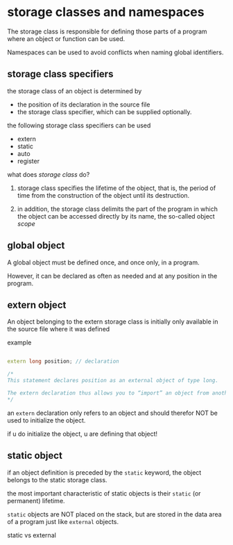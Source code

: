 # storage classes and namespaces

The storage class is responsible for defining those parts of a program where an object or function can be used. 

Namespaces can be used to avoid conflicts when naming global identifiers.


## storage class specifiers

the storage class of an object is determined by

- the position of its declaration in the source file
- the storage class specifier, which can be supplied optionally.


the following storage class specifiers can be used

- extern
- static
- auto
- register

what does *storage class* do?

1. storage class specifies the lifetime of the object, that is, the period of time from the construction of the object until its destruction.

2. in addition, the storage class delimits the part of the program in which the object can be accessed directly by its name, the so-called object *scope*

## global object

A global object must be defined once, and once only, in a program.

However, it can be declared as often as needed and at any position in the program.

## extern object

An object belonging to the extern storage class is initially only available in the source file where it was defined

example

```c++

extern long position; // declaration

/*
This statement declares position as an external object of type long.

The extern declaration thus allows you to “import” an object from another source file.
*/

```

an `extern` declaration only refers to an object and should therefor NOT be used to initialize the object.

if u do initialize the object, u are defining that object!

## static object

if an object definition is preceded by the `static` keyword, the object belongs to the static storage class.

the most important characteristic of static objects is their `static` (or permanent) lifetime.

`static` objects are NOT placed on the stack, but are stored in the data area of a program just like `external` objects.

static vs external

